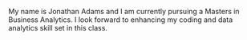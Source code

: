 My name is Jonathan Adams and I am currently pursuing a Masters in Business Analytics. I look forward to enhancing my coding and data analytics skill set in this class.
